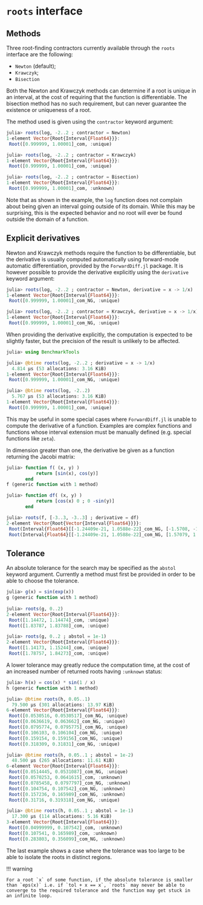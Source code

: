 # `roots` interface

## Methods

Three root-finding contractors currently available through the `roots` interface are the following:
  - `Newton` (default);
  - `Krawczyk`;
  - `Bisection`

Both the Newton and Krawczyk methods can determine if a root is unique in an interval, at the cost of requiring that the function is differentiable. The bisection method has no such requirement, but can never guarantee the existence or uniqueness of a root.

The method used is given using the `contractor` keyword argument:

```jl
julia> roots(log, -2..2 ; contractor = Newton)
1-element Vector{Root{Interval{Float64}}}:
 Root([0.999999, 1.00001]_com, :unique)

julia> roots(log, -2..2 ; contractor = Krawczyk)
1-element Vector{Root{Interval{Float64}}}:
 Root([0.999999, 1.00001]_com, :unique)

julia> roots(log, -2..2 ; contractor = Bisection)
1-element Vector{Root{Interval{Float64}}}:
 Root([0.999999, 1.00001]_com, :unknown)
```

Note that as shown in the example, the `log` function does not complain about being given an interval going outside of its domain. While this may be surprising, this is the expected behavior and no root will ever be found outside the domain of a function.

## Explicit derivatives

Newton and Krawczyk methods require the function to be differentiable, but the derivative is usually computed automatically using forward-mode automatic differentiation, provided by the `ForwardDiff.jl` package. It is however possible to provide the derivative explicitly using the `derivative` keyword argument:

```jl
julia> roots(log, -2..2 ; contractor = Newton, derivative = x -> 1/x)
1-element Vector{Root{Interval{Float64}}}:
 Root([0.999999, 1.00001]_com_NG, :unique)

julia> roots(log, -2..2 ; contractor = Krawczyk, derivative = x -> 1/x)
1-element Vector{Root{Interval{Float64}}}:
 Root([0.999999, 1.00001]_com_NG, :unique)
```

When providing the derivative explicitly, the computation is expected to be slightly faster, but the precision of the result is unlikely to be affected.

```jl
julia> using BenchmarkTools

julia> @btime roots(log, -2..2 ; derivative = x -> 1/x)
  4.814 μs (53 allocations: 3.16 KiB)
1-element Vector{Root{Interval{Float64}}}:
 Root([0.999999, 1.00001]_com_NG, :unique)

julia> @btime roots(log, -2..2)
  5.767 μs (53 allocations: 3.16 KiB)
1-element Vector{Root{Interval{Float64}}}:
 Root([0.999999, 1.00001]_com, :unique)
```

This may be useful in some special cases where `ForwardDiff.jl` is unable to compute the derivative of a function. Examples are complex functions and functions whose interval extension must be manually defined (e.g. special functions like `zeta`).

In dimension greater than one, the derivative be given as a function returning the Jacobi matrix:

```jl
julia> function f( (x, y) )
           return [sin(x), cos(y)]
       end
f (generic function with 1 method)

julia> function df( (x, y) )
           return [cos(x) 0 ; 0 -sin(y)]
       end

julia> roots(f, [-3..3, -3..3] ; derivative = df)
2-element Vector{Root{Vector{Interval{Float64}}}}:
 Root(Interval{Float64}[[-1.24409e-21, 1.0588e-22]_com_NG, [-1.5708, -1.57079]_com_NG], :unique)
 Root(Interval{Float64}[[-1.24409e-21, 1.0588e-22]_com_NG, [1.57079, 1.5708]_com_NG], :unique)
```

## Tolerance

An absolute tolerance for the search may be specified as the `abstol` keyword argument.
Currently a method must first be provided in order to be able to choose the tolerance.

```jl
julia> g(x) = sin(exp(x))
g (generic function with 1 method)
        
julia> roots(g, 0..2)
2-element Vector{Root{Interval{Float64}}}:
 Root([1.14472, 1.14474]_com, :unique)
 Root([1.83787, 1.83788]_com, :unique)

julia> roots(g, 0..2 ; abstol = 1e-1)
2-element Vector{Root{Interval{Float64}}}:
 Root([1.14173, 1.15244]_com, :unique)
 Root([1.78757, 1.84273]_com, :unique)
```

A lower tolerance may greatly reduce the computation time, at the cost of an increased number of returned roots having `:unknown` status:

```jl
julia> h(x) = cos(x) * sin(1 / x)
h (generic function with 1 method)

julia> @btime roots(h, 0.05..1)
  79.500 μs (301 allocations: 13.97 KiB)
6-element Vector{Root{Interval{Float64}}}:
 Root([0.0530516, 0.0530517]_com_NG, :unique)
 Root([0.0636619, 0.063662]_com_NG, :unique)
 Root([0.0795774, 0.0795775]_com_NG, :unique)
 Root([0.106103, 0.106104]_com_NG, :unique)
 Root([0.159154, 0.159156]_com_NG, :unique)
 Root([0.318309, 0.31831]_com_NG, :unique)

julia> @btime roots(h, 0.05..1 ; abstol = 1e-2)
  48.500 μs (265 allocations: 11.61 KiB)
6-element Vector{Root{Interval{Float64}}}:
 Root([0.0514445, 0.0531087]_com_NG, :unique)
 Root([0.0570253, 0.0641615]_com, :unknown)
 Root([0.0785458, 0.0797797]_com_NG, :unknown)
 Root([0.104754, 0.107542]_com_NG, :unknown)
 Root([0.157236, 0.165989]_com_NG, :unknown)
 Root([0.31716, 0.319318]_com_NG, :unique)

julia> @btime roots(h, 0.05..1 ; abstol = 1e-1)
  17.300 μs (114 allocations: 5.16 KiB)
3-element Vector{Root{Interval{Float64}}}:
 Root([0.04999999, 0.107542]_com, :unknown)
 Root([0.107541, 0.165989]_com, :unknown)
 Root([0.283803, 0.356099]_com_NG, :unknown)
```

The last example shows a case where the tolerance was too large to be able to isolate the roots in distinct regions.

!!! warning

    For a root `x` of some function, if the absolute tolerance is smaller than `eps(x)` i.e. if `tol + x == x`, `roots` may never be able to converge to the required tolerance and the function may get stuck in an infinite loop.
